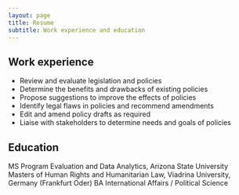 ```yaml
---
layout: page
title: Resume
subtitle: Work experience and education
---
```


## Work experience

- Review and evaluate legislation and policies
- Determine the benefits and drawbacks of existing policies
- Propose suggestions to improve the effects of policies
- Identify legal flaws in policies and recommend amendments
- Edit and amend policy drafts as required
- Liaise with stakeholders to determine needs and goals of policies

## Education

MS Program Evaluation and Data Analytics, Arizona State University
Masters of Human Rights and Humanitarian Law, Viadrina University, Germany (Frankfurt Oder)
BA International Affairs / Political Science 


